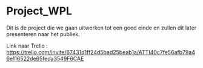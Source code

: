 # Project_WPL
Dit is de project die we gaan uitwerken tot een goed einde en zullen dit later presenteren naar het publiek.

Link naar Trello : https://trello.com/invite/67431d1ff24d5bad25beab1a/ATTI40c7fe56afb79a46e116522de65feda3549F6CAE


